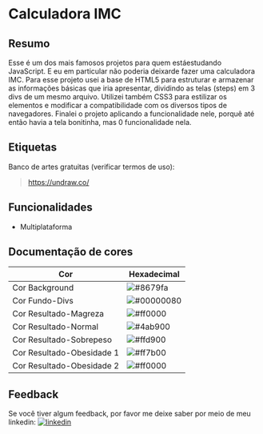 
# Calculadora IMC


## Resumo

Esse é um dos mais famosos projetos para quem estáestudando JavaScript. E eu em particular não poderia deixarde fazer uma calculadora IMC.
Para esse projeto usei a base de HTML5 para estruturar
e armazenar as informações básicas que iria apresentar, dividindo
as telas (steps) em 3 divs de um mesmo arquivo. Utilizei também
CSS3 para estilizar os elementos e modificar a compatibilidade com
os diversos tipos de navegadores.
Finalei o projeto aplicando a funcionalidade nele, porquê até 
então havia a tela bonitinha, mas 0 funcionalidade nela.
    
## Etiquetas

Banco de artes gratuitas (verificar termos de uso):

>https://undraw.co/


## Funcionalidades

- Multiplataforma

## Documentação de cores

| Cor               | Hexadecimal                                                |
| ----------------- | ---------------------------------------------------------------- |
| Cor Background       | ![#8679fa](https://via.placeholder.com/10/8679fa?text=+)|
| Cor Fundo-Divs       | ![#00000080](https://via.placeholder.com/10/00000080?text=+)|
| Cor Resultado-Magreza       | ![#ff0000](https://via.placeholder.com/10/ff0000?text=+)|
| Cor Resultado-Normal       | ![#4ab900](https://via.placeholder.com/10/4ab900?text=+)|
| Cor Resultado-Sobrepeso       | ![#ffd900](https://via.placeholder.com/10/ffd900?text=+)|
| Cor Resultado-Obesidade 1       | ![#ff7b00](https://via.placeholder.com/10/ff7b00?text=+)|
| Cor Resultado-Obesidade 2       | ![#ff0000](https://via.placeholder.com/10/ff0000?text=+)|






## Feedback

Se você tiver algum feedback, por favor me deixe saber por meio de meu linkedin:
[![linkedin](https://img.shields.io/badge/linkedin-0A66C2?style=for-the-badge&logo=linkedin&logoColor=white)](https://www.linkedin.com/in/dieison-pablo-a66a02178/)



